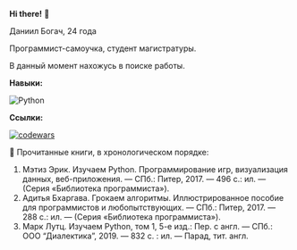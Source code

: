 **Hi there!** 👋

Даниил Богач, 24 года

Программист-самоучка, студент магистратуры.

В данный момент нахожусь в поиске работы.



**Навыки:**

![Python](https://img.shields.io/badge/python-3670A0?style=for-the-badge&logo=python&logoColor=ffdd54)



**Ссылки:**

[![codewars](https://www.codewars.com/users/Danil1303/badges/large)](https://www.codewars.com/users/Danil1303) 



:book: Прочитанные книги, в хронологическом порядке:
1. Мэтиз Эрик. Изучаем Python. Программирование игр, визуализация данных, веб-приложения. — СПб.: Питер, 2017. — 496 с.: ил. — (Серия «Библиотека программиста»).
2. Адитья Бхаргава. Грокаем алгоритмы. Иллюстрированное пособие для программистов и любопытствующих. — СПб.: Питер, 2017. — 288 с.: ил. — (Серия «Библиотека программиста»).
3. Марк Лутц. Изучаем Python, том 1, 5-е изд.: Пер. с англ. — СПб.: ООО “Диалектика”, 2019. — 832 с. : ил. — Парад, тит. англ.
